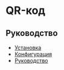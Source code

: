 QR-код
===

## Руководство

* [Установка](install.md)
* [Конфигурация](config.md)
* [Руководство](guide.md)
